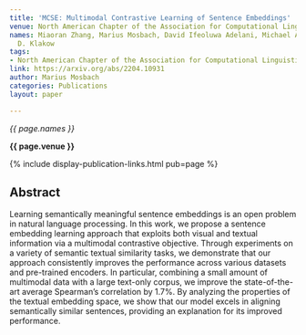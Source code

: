 ```yaml
---
title: 'MCSE: Multimodal Contrastive Learning of Sentence Embeddings'
venue: North American Chapter of the Association for Computational Linguistics
names: Miaoran Zhang, Marius Mosbach, David Ifeoluwa Adelani, Michael A. Hedderich,
  D. Klakow
tags:
- North American Chapter of the Association for Computational Linguistics
link: https://arxiv.org/abs/2204.10931
author: Marius Mosbach
categories: Publications
layout: paper

---
```


*{{ page.names }}*

**{{ page.venue }}**

{% include display-publication-links.html pub=page %}

## Abstract

Learning semantically meaningful sentence embeddings is an open problem in natural language processing. In this work, we propose a sentence embedding learning approach that exploits both visual and textual information via a multimodal contrastive objective. Through experiments on a variety of semantic textual similarity tasks, we demonstrate that our approach consistently improves the performance across various datasets and pre-trained encoders. In particular, combining a small amount of multimodal data with a large text-only corpus, we improve the state-of-the-art average Spearman’s correlation by 1.7%. By analyzing the properties of the textual embedding space, we show that our model excels in aligning semantically similar sentences, providing an explanation for its improved performance.